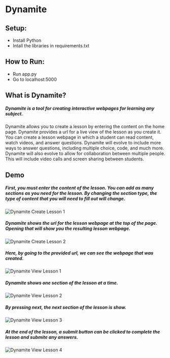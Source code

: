 # Dynamite


## Setup:

- Install Python
- Intall the libraries in requirements.txt

## How to Run:

- Run app.py
- Go to localhost:5000


## What is Dynamite?

##### Dynamite is a tool for creating interactive webpages for learning any subject.
Dynamite allows you to create a lesson by entering the content on the home page. Dynamite provides a url for a live view of the lesson as you create it. 
You can create a lesson webpage in which a student can read content, watch videos, and answer questions.
Dynamite will evolve to include more ways to answer questions, including multiple choice, code, and much more.
Dynamite will also evolve to allow for collaboration between multiple people. This will include video calls and screen sharing between students.


## Demo

##### First, you must enter the content of the lesson. You can add as many sections as you need for the lesson. By changing the section type, the type of content that you will need to fill out will change. 
![Dynamite Create Lesson 1](https://danielzelfo.com/img/dynamite/dynamite-1.png)
##### Dynamite shows the url for the lesson webpage at the top of the page. Opening that will show you the resulting lesson webpage.
![Dynamite Create Lesson 2](https://danielzelfo.com/img/dynamite/dynamite-2.png)

##### Here, by going to the provided url, we can see the webpage that was created.
![Dynamite View Lesson 1](https://danielzelfo.com/img/dynamite/dynamite-3.png)
#####  Dynamite shows one section of the lesson at a time. 
![Dynamite View Lesson 2](https://danielzelfo.com/img/dynamite/dynamite-4.png)
##### By pressing next, the next section of the lesson is show. 
![Dynamite View Lesson 3](https://danielzelfo.com/img/dynamite/dynamite-5.png)
##### At the end of the lesson, a submit button can be clicked to complete the lesson and submite any answers.
![Dynamite View Lesson 4](https://danielzelfo.com/img/dynamite/dynamite-6.png)